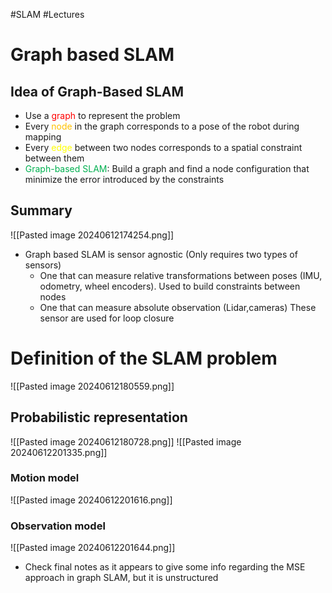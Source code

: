 #SLAM #Lectures
# Graph based SLAM
## Idea of Graph-Based SLAM
- Use a <span style="color:rgb(255, 0, 0)"><span style="color:rgb(255, 0, 0)">graph</span></span> to represent the problem
- Every <span style="color:rgb(255, 192, 0)">node</span> in the graph corresponds to a pose of the robot during mapping
- Every <span style="color:rgb(255, 255, 0)">e<span style="color:rgb(255, 255, 0)">dg</span>e</span> between two nodes corresponds to a spatial constraint between them
- <span style="color:rgb(0, 176, 80)">Graph-based SLAM</span>: Build a graph and find a node configuration that minimize the error introduced by the constraints
## Summary
![[Pasted image 20240612174254.png]]
-  Graph based SLAM is sensor agnostic (Only requires two types of sensors)
	- One that can measure relative transformations between poses (IMU, odometry, wheel encoders). Used to build constraints between nodes
	- One that can measure absolute observation (Lidar,cameras) These sensor are used for loop closure
# Definition of the SLAM problem
![[Pasted image 20240612180559.png]]
## Probabilistic representation
![[Pasted image 20240612180728.png]]
![[Pasted image 20240612201335.png]]
### Motion model
![[Pasted image 20240612201616.png]]
### Observation model
![[Pasted image 20240612201644.png]]

- Check final notes as it appears to give some info regarding the MSE approach in graph SLAM, but it is unstructured